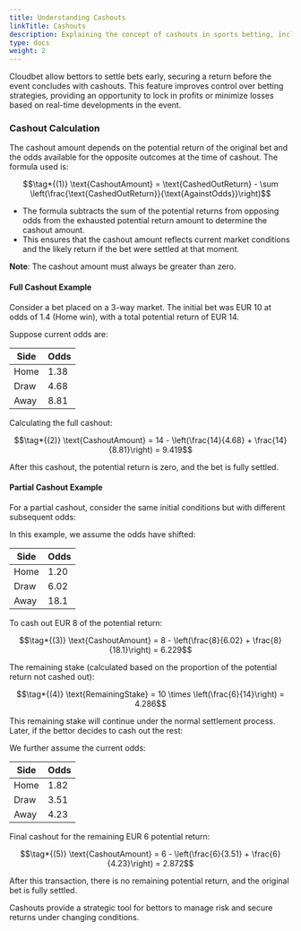 ```yaml
---
title: Understanding Cashouts
linkTitle: Cashouts
description: Explaining the concept of cashouts in sports betting, including how to calculate cashout amounts and the conditions for full and partial cashouts.
type: docs
weight: 2
---
```


Cloudbet allow bettors to settle bets early, securing a return before the event concludes with cashouts. This feature improves control over betting strategies, providing an opportunity to lock in profits or minimize losses based on real-time developments in the event.

### Cashout Calculation

The cashout amount depends on the potential return of the original bet and the odds available for the opposite outcomes at the time of cashout. The formula used is:

```math
\tag*{(1)} \text{CashoutAmount} = \text{CashedOutReturn} - \sum \left(\frac{\text{CashedOutReturn}}{\text{AgainstOdds}}\right)
```

- The formula subtracts the sum of the potential returns from opposing odds from the exhausted potential return amount to determine the cashout amount.
- This ensures that the cashout amount reflects current market conditions and the likely return if the bet were settled at that moment.

**Note**: The cashout amount must always be greater than zero.

#### Full Cashout Example

Consider a bet placed on a 3-way market. The initial bet was EUR 10 at odds of 1.4 (Home win), with a total potential return of EUR 14.

Suppose current odds are:

| Side | Odds |
|------|------|
| Home | 1.38 |
| Draw | 4.68 |
| Away | 8.81 |

Calculating the full cashout:

```math
\tag*{(2)} \text{CashoutAmount} = 14 - \left(\frac{14}{4.68} + \frac{14}{8.81}\right) = 9.419
```

After this cashout, the potential return is zero, and the bet is fully settled.

#### Partial Cashout Example

For a partial cashout, consider the same initial conditions but with different subsequent odds:

In this example, we assume the odds have shifted:

| Side | Odds |
|------|------|
| Home | 1.20 |
| Draw | 6.02 |
| Away | 18.1 |

To cash out EUR 8 of the potential return:

```math
\tag*{(3)} \text{CashoutAmount} = 8 - \left(\frac{8}{6.02} + \frac{8}{18.1}\right) = 6.229
```

The remaining stake (calculated based on the proportion of the potential return not cashed out):

```math
\tag*{(4)} \text{RemainingStake} = 10 \times \left(\frac{6}{14}\right) = 4.286
```

This remaining stake will continue under the normal settlement process. Later, if the bettor decides to cash out the rest:

We further assume the current odds:

| Side | Odds |
|------|------|
| Home | 1.82 |
| Draw | 3.51 |
| Away | 4.23 |

Final cashout for the remaining EUR 6 potential return:

```math
\tag*{(5)} \text{CashoutAmount} = 6 - \left(\frac{6}{3.51} + \frac{6}{4.23}\right) = 2.872
```

After this transaction, there is no remaining potential return, and the original bet is fully settled.

Cashouts provide a strategic tool for bettors to manage risk and secure returns under changing conditions.
